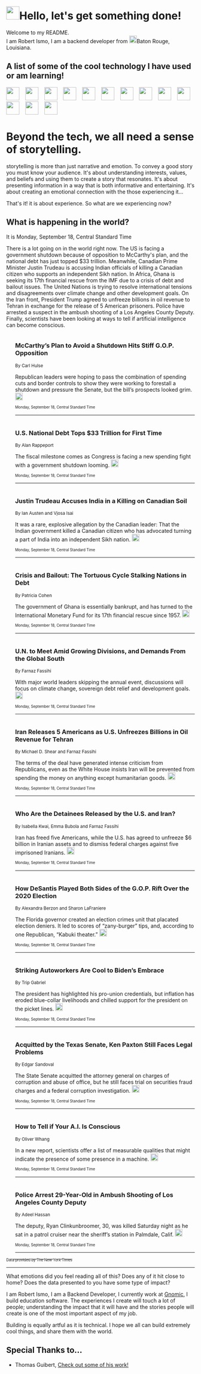 <h1><img src="https://emojis.slackmojis.com/emojis/images/1643514375/3493/hot-coffee.gif?1643514375" width="35"/>Hello, let's get something done!</h1>

<p>Welcome to my README.<br/>
I am Robert Ismo, I am a backend developer from <img src="https://emojis.slackmojis.com/emojis/images/1638395689/50435/moulin_rouge.png?1638395689" width="20"/>Baton Rouge, Louisiana.</p>
<h2>A list of some of the cool technology I have used or am learning!</h2>
<p>
<img src="https://emojis.slackmojis.com/emojis/images/1643516091/21142/meow_bongotap.gif?1643516091" width="35" alt="">
<img src="https://img.shields.io/badge/Favorite%20Frontend%20Framework-SvelteKit-f83903" alt="">
<img src="https://img.shields.io/badge/Second%20Favorite-Vue-40b581" alt="">
<img src="https://img.shields.io/badge/Most%20Used%20Runtime-Nodejs-78b061" alt="">
<img src="https://emojis.slackmojis.com/emojis/images/1643517416/34482/fire.gif?1643517416" width="35" alt="">
<img src="https://img.shields.io/badge/Javascript%20But%20Better-Typescript-0078ca" alt="">
<img src="https://img.shields.io/badge/Favorite%20Language-Elixir-3e244d" alt="">
<img src="https://img.shields.io/badge/Containerize%20Everything-Docker-6ac9ef" alt="">
<img src="https://emojis.slackmojis.com/emojis/images/1643514596/5999/meow_party.gif?1643514596" width="35" alt="">
<img src="https://img.shields.io/badge/API%20Love%20Language-Graphql-de32a5" alt="">
<img src="https://img.shields.io/badge/Our%20Favorite%20Version%20Controller-Git-e94f33" alt="">
<img src="https://img.shields.io/badge/Favorite%20Database-Redis-d42d1d" alt="">
<img src="https://emojis.slackmojis.com/emojis/images/1643514559/5584/deployparrot.gif?1643514559" width="35" alt="">
<img src="https://img.shields.io/badge/Container%20Interstate-RabbitMQ-f66200" alt="">
<img src="https://img.shields.io/badge/Gotta%20Learn-Kubernetes-316adf" alt="">
<img src="https://img.shields.io/badge/Really%20Mature%20Now-WASM-654fef" alt="">
<img src="https://emojis.slackmojis.com/emojis/images/1666642497/61942/dance_vibe.gif?1666642497" width="35" alt="">
<img src="https://img.shields.io/badge/For%20My%20M1-ARM64-657d96" alt="">
<img src="https://img.shields.io/badge/Loving%20This%20So%20Much-TailwindCSS-17bcb5" alt="">
<img src="https://img.shields.io/badge/Cool%20Build%20Tool-Vite-f9cb24" alt="">
<img src="https://emojis.slackmojis.com/emojis/images/1669231376/62819/working-on-it.gif?1669231376" width="35" alt="">
<img src="https://img.shields.io/badge/Fun%20and%20Easy%20Database-MongoDB-5f8c49" alt="">
<img src="https://img.shields.io/badge/JS%20Life%20Support-NPM-c73737" alt="">
<img src="https://img.shields.io/badge/I%20Liked%20It-DynamoDB-0073b9" alt="">
<img src="https://emojis.slackmojis.com/emojis/images/1643514045/46/question.gif?1643514045" width="35" alt="">
<img src="https://img.shields.io/badge/cool-React-60d6f9" alt="">
<img src="https://img.shields.io/badge/Future%20Big%20Project-Lambda-f37e00" alt="">
<img src="https://img.shields.io/badge/NPM%20But%20Better-PNPM-f1aa07" alt="">
<img src="https://emojis.slackmojis.com/emojis/images/1643514943/9662/fbwow.gif?1643514943" width="35" alt="">
<img src="https://img.shields.io/badge/First%20Language-C-662079" alt="">
<img src="https://img.shields.io/badge/Where%20I%20Deploy%20Frontend-Vercel-000000" alt="">
<img src="https://img.shields.io/badge/Who%20Does%20not%20Want%20an%20App-Swift-f9492a" alt="">
<img src="https://emojis.slackmojis.com/emojis/images/1643514058/151/javascript.png?1643514058" width="35" alt="">
<img src="https://img.shields.io/badge/cool-Python-fbd542" alt="">
<img src="https://img.shields.io/badge/Favorite%20Something-Stripe-656cdc" alt="">
<img src="https://img.shields.io/badge/Of%20Course-HTML5-ed6327" alt="">
<img src="https://emojis.slackmojis.com/emojis/images/1660415405/60731/bomb.gif?1660415405" width="35" alt="">
<img src="https://img.shields.io/badge/hate-CSS-2964ec" alt="">
<img src="https://img.shields.io/badge/Learning-CircleCI-141215" alt="">
<img src="https://img.shields.io/badge/Learning-Rust-fbbb3b" alt="">
<img src="https://emojis.slackmojis.com/emojis/images/1660415397/60712/writing-hand.gif?1660415397" width="35" alt="">
<img src="https://img.shields.io/badge/Dev%20Browser%20of%20Choice-Firefox-cc4e26" alt="">
<img src="https://img.shields.io/badge/Recoverying%20From%20Windows-UNIX-1781e3" alt="">
<img src="https://img.shields.io/badge/LOVE-LogSeq-90c1c2" alt="">
<img src="https://emojis.slackmojis.com/emojis/images/1643514066/223/kirby.gif?1643514066" width="35" alt="">
<img src="https://img.shields.io/badge/Daily%20Driver-MacOS-e6e6e8" alt="">
<img src="https://img.shields.io/badge/Git%20Server-Github-000000" alt="">
<img src="https://img.shields.io/badge/enjoyable-EC2-f17428" alt="">
<img src="https://emojis.slackmojis.com/emojis/images/1643514239/2069/excited.gif?1643514239" width="35" alt="">
</p>
<h1>Beyond the tech, we all need a sense of storytelling.</h1>
<p>storytelling is more than just narrative and emotion. To convey a good story you must know your audience. It's about understanding interests, values, and beliefs and using them to create a story that resonates. It's about presenting information in a way that is both informative and entertaining. It's about creating an emotional connection with the those experiencing it...</p>
<p>That's it! it is about experience. So what are we experiencing now?</p>
<h2>What is happening in the world?</h2>
<p>It is Monday, September 18, Central Standard Time</p>
<p>
There is a lot going on in the world right now. The US is facing a government shutdown because of opposition to McCarthy&#39;s plan, and the national debt has just topped $33 trillion. Meanwhile, Canadian Prime Minister Justin Trudeau is accusing Indian officials of killing a Canadian citizen who supports an independent Sikh nation. In Africa, Ghana is seeking its 17th financial rescue from the IMF due to a crisis of debt and bailout issues. The United Nations is trying to resolve international tensions and disagreements over climate change and other development goals. On the Iran front, President Trump agreed to unfreeze billions in oil revenue to Tehran in exchange for the release of 5 American prisoners. Police have arrested a suspect in the ambush shooting of a Los Angeles County Deputy. Finally, scientists have been looking at ways to tell if artificial intelligence can become conscious.</p>
<ol>
<img src="https://img.shields.io/badge/-us-blue" alt="">
<h3>McCarthy’s Plan to Avoid a Shutdown Hits Stiff G.O.P. Opposition</h3>
<sub>By Carl Hulse</sub>
<p>Republican leaders were hoping to pass the combination of spending cuts and border controls to show they were working to forestall a shutdown and pressure the Senate, but the bill’s prospects looked grim.  <a href="https://nyti.ms/3EHW7th"><img src="https://developer.nytimes.com/files/poweredby_nytimes_30b.png?v=1583354208352" height="20"></a></p>
<sub><sub>Monday, September 18, Central Standard Time</sub></sub>
<hr/>
<img src="https://img.shields.io/badge/-us-blue" alt="">
<h3>U.S. National Debt Tops $33 Trillion for First Time</h3>
<sub>By Alan Rappeport</sub>
<p>The fiscal milestone comes as Congress is facing a new spending fight with a government shutdown looming.  <a href="https://nyti.ms/45d8adb"><img src="https://developer.nytimes.com/files/poweredby_nytimes_30b.png?v=1583354208352" height="20"></a></p>
<sub><sub>Monday, September 18, Central Standard Time</sub></sub>
<hr/>
<img src="https://img.shields.io/badge/-world-blue" alt="">
<h3>Justin Trudeau Accuses India in a Killing on Canadian Soil</h3>
<sub>By Ian Austen and Vjosa Isai</sub>
<p>It was a rare, explosive allegation by the Canadian leader: That the Indian government killed a Canadian citizen who has advocated turning a part of India into an independent Sikh nation.  <a href="https://nyti.ms/45U5cuV"><img src="https://developer.nytimes.com/files/poweredby_nytimes_30b.png?v=1583354208352" height="20"></a></p>
<sub><sub>Monday, September 18, Central Standard Time</sub></sub>
<hr/>
<img src="https://img.shields.io/badge/-business-blue" alt="">
<h3>Crisis and Bailout: The Tortuous Cycle Stalking Nations in Debt</h3>
<sub>By Patricia Cohen</sub>
<p>The government of Ghana is essentially bankrupt, and has turned to the International Monetary Fund for its 17th financial rescue since 1957.  <a href="https://nyti.ms/3PJazYv"><img src="https://developer.nytimes.com/files/poweredby_nytimes_30b.png?v=1583354208352" height="20"></a></p>
<sub><sub>Monday, September 18, Central Standard Time</sub></sub>
<hr/>
<img src="https://img.shields.io/badge/-world-blue" alt="">
<h3>U.N. to Meet Amid Growing Divisions, and Demands From the Global South</h3>
<sub>By Farnaz Fassihi</sub>
<p>With major world leaders skipping the annual event, discussions will focus on climate change, sovereign debt relief and development goals.  <a href="https://nyti.ms/44RMm6p"><img src="https://developer.nytimes.com/files/poweredby_nytimes_30b.png?v=1583354208352" height="20"></a></p>
<sub><sub>Monday, September 18, Central Standard Time</sub></sub>
<hr/>
<img src="https://img.shields.io/badge/-us-blue" alt="">
<h3>Iran Releases 5 Americans as U.S. Unfreezes Billions in Oil Revenue for Tehran</h3>
<sub>By Michael D. Shear and Farnaz Fassihi</sub>
<p>The terms of the deal have generated intense criticism from Republicans, even as the White House insists Iran will be prevented from spending the money on anything except humanitarian goods.  <a href="https://nyti.ms/3RjJ7BM"><img src="https://developer.nytimes.com/files/poweredby_nytimes_30b.png?v=1583354208352" height="20"></a></p>
<sub><sub>Monday, September 18, Central Standard Time</sub></sub>
<hr/>
<img src="https://img.shields.io/badge/-world-blue" alt="">
<h3>Who Are the Detainees Released by the U.S. and Iran?</h3>
<sub>By Isabella Kwai, Emma Bubola and Farnaz Fassihi</sub>
<p>Iran has freed five Americans, while the U.S. has agreed to unfreeze $6 billion in Iranian assets and to dismiss federal charges against five imprisoned Iranians.  <a href="https://nyti.ms/3ZnMnOv"><img src="https://developer.nytimes.com/files/poweredby_nytimes_30b.png?v=1583354208352" height="20"></a></p>
<sub><sub>Monday, September 18, Central Standard Time</sub></sub>
<hr/>
<img src="https://img.shields.io/badge/-us-blue" alt="">
<h3>How DeSantis Played Both Sides of the G.O.P. Rift Over the 2020 Election</h3>
<sub>By Alexandra Berzon and Sharon LaFraniere</sub>
<p>The Florida governor created an election crimes unit that placated election deniers. It led to scores of “zany-burger” tips, and, according to one Republican, “Kabuki theater.”  <a href="https://nyti.ms/45VIORU"><img src="https://developer.nytimes.com/files/poweredby_nytimes_30b.png?v=1583354208352" height="20"></a></p>
<sub><sub>Monday, September 18, Central Standard Time</sub></sub>
<hr/>
<img src="https://img.shields.io/badge/-us-blue" alt="">
<h3>Striking Autoworkers Are Cool to Biden’s Embrace</h3>
<sub>By Trip Gabriel</sub>
<p>The president has highlighted his pro-union credentials, but inflation has eroded blue-collar livelihoods and chilled support for the president on the picket lines.  <a href="https://nyti.ms/48lfENN"><img src="https://developer.nytimes.com/files/poweredby_nytimes_30b.png?v=1583354208352" height="20"></a></p>
<sub><sub>Monday, September 18, Central Standard Time</sub></sub>
<hr/>
<img src="https://img.shields.io/badge/-us-blue" alt="">
<h3>Acquitted by the Texas Senate, Ken Paxton Still Faces Legal Problems</h3>
<sub>By Edgar Sandoval</sub>
<p>The State Senate acquitted the attorney general on charges of corruption and abuse of office, but he still faces trial on securities fraud charges and a federal corruption investigation.  <a href="https://nyti.ms/3LueiX9"><img src="https://developer.nytimes.com/files/poweredby_nytimes_30b.png?v=1583354208352" height="20"></a></p>
<sub><sub>Monday, September 18, Central Standard Time</sub></sub>
<hr/>
<img src="https://img.shields.io/badge/-science-blue" alt="">
<h3>How to Tell if Your A.I. Is Conscious</h3>
<sub>By Oliver Whang</sub>
<p>In a new report, scientists offer a list of measurable qualities that might indicate the presence of some presence in a machine.  <a href="https://nyti.ms/46hq9zM"><img src="https://developer.nytimes.com/files/poweredby_nytimes_30b.png?v=1583354208352" height="20"></a></p>
<sub><sub>Monday, September 18, Central Standard Time</sub></sub>
<hr/>
<img src="https://img.shields.io/badge/-us-blue" alt="">
<h3>Police Arrest 29-Year-Old in Ambush Shooting of Los Angeles County Deputy</h3>
<sub>By Adeel Hassan</sub>
<p>The deputy, Ryan Clinkunbroomer, 30, was killed Saturday night as he sat in a patrol cruiser near the sheriff’s station in Palmdale, Calif.  <a href="https://nyti.ms/48hsuN8"><img src="https://developer.nytimes.com/files/poweredby_nytimes_30b.png?v=1583354208352" height="20"></a></p>
<sub><sub>Monday, September 18, Central Standard Time</sub></sub>
<hr/>
</ol>
<a href="https://developer.nytimes.com"><sub><sub>Data provided by The New York Times</sub></sub></a>
<hr/>
<p>What emotions did you feel reading all of this? Does any of it hit close to home? Does the data presented to you have some type of impact?</p>
<p>I am Robert Ismo, I am a Backend Developer, I currently work at <a href="https://gnomic.education/">Gnomic</a>, I build education software. The experiences I create will touch a lot of people; understanding the impact that it will have and the stories people will create is one of the most important aspect of my job.</p>
<p>Building is equally artful as it is technical. I hope we all can build extremely cool things, and share them with the world.</p>
<h2>Special Thanks to...</h2>
<ul>
<li>Thomas Guibert, <a href="https://github.com/thmsgbrt/thmsgbrt">Check out some of his work!</a></li>
</ul>